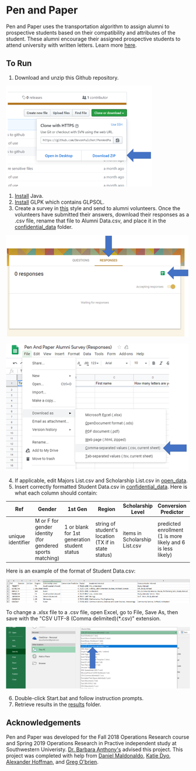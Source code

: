 # Pen and Paper
Pen and Paper uses the transportation algorithm to assign alumni to prospective students based on their compatibility and attributes of the student. These alumni encourage their assigned prospective students to attend university with written letters. Learn more [here](https://drive.google.com/file/d/1EoF5_zd4GI40i5o1kP3NXk4aGLSXSei2/view?usp=sharing).

## To Run
1. Download and unzip this Github repository.

![alt text](https://github.com/DevonFulcher/PenAndPaper/blob/master/resources/download.png "download")
1. [Install](https://www.java.com/en/download/) Java.
2. [Install](https://www.gnu.org/software/glpk/) GLPK which contains GLPSOL.
3. Create a survey in [this](https://forms.gle/xVXEqm7ok8pMgQ9u5) style and send to alumni volunteers. Once the volunteers have submitted their answers, download their responses as a .csv file, rename that file to Alumni Data.csv, and place it in the [confidential_data](https://github.com/DevonFulcher/PenAndPaper/tree/master/confidential_data) folder.

![alt text](https://github.com/DevonFulcher/PenAndPaper/blob/master/resources/access_google_sheet.png "access_google_sheet")

![alt text](https://github.com/DevonFulcher/PenAndPaper/blob/master/resources/google_sheet_to_csv.png "google_sheet_to_csv")

4. If applicable, edit Majors List.csv and Scholarship List.csv in [open_data](https://github.com/DevonFulcher/PenAndPaper/tree/master/open_data).
5. Insert correctly formatted Student Data.csv in [confidential_data](https://github.com/DevonFulcher/PenAndPaper/tree/master/confidential_data). Here is what each column should contain: 

Ref | Gender | 1st Gen | Region | Scholarship Level | Conversion Predictor | Postal | Academic Interest | Extracurricular Interest 
--- | ---| --- | --- | --- | --- | --- | ---| --- 
unique identifier | M or F for gender identity (for gendered sports matching) | 1 or blank for 1st generation student status | string of student's location (TX if in state status)| items in Scholarship List.csv | predicted enrollment (1 is more likely and 6 is less likely) | zip code | comma separated list of items in Majors List.csv | comma separated strings 

Here is an example of the format of Student Data.csv: 

![alt text](https://github.com/DevonFulcher/PenAndPaper/blob/master/resources/students.png "students")

To change a .xlsx file to a .csv file, open Excel, go to File, Save As, then save with the "CSV UTF-8 (Comma delimited)(*.csv)" extension.

![alt text](https://github.com/DevonFulcher/PenAndPaper/blob/master/resources/xlsx_to_csv.png "xlsx_to_csv")

6. Double-click Start.bat and follow instruction prompts.
7. Retrieve results in the [results](https://github.com/DevonFulcher/PenAndPaper/tree/master/results) folder.

## Acknowledgements
Pen and Paper was developed for the Fall 2018 Operations Research course and Spring 2019 Operations Research in Practive independent study at Southwestern Univeristy. [Dr. Barbara Anthony's](https://www.southwestern.edu/live/profiles/25773-barbara-m-anthony) advised this project. This project was completed with help from [Daniel Maldonaldo](https://www.linkedin.com/in/daniel-maldonado-468292128/), [Katie Dyo](https://www.linkedin.com/in/katiedyo/), [Alexander Hoffman](https://www.linkedin.com/in/alexander-hoffman-bb3aa2134/), and [Greg O'brien](https://www.linkedin.com/in/gregoryobrien1613/).
